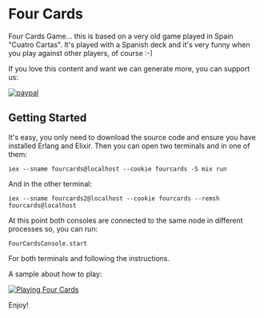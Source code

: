 # Four Cards

Four Cards Game... this is based on a very old game played in Spain "Cuatro Cartas". It's played with a Spanish deck and it's very funny when you play against other players, of course :-)

If you love this content and want we can generate more, you can support us:

[![paypal](https://www.paypalobjects.com/en_US/GB/i/btn/btn_donateCC_LG.gif)](https://www.paypal.com/cgi-bin/webscr?cmd=_s-xclick&hosted_button_id=RC5F8STDA6AXE)

## Getting Started

It's easy, you only need to download the source code and ensure you have installed Erlang and Elixir. Then you can open two terminals and in one of them:

```
iex --sname fourcards@localhost --cookie fourcards -S mix run
```

And in the other terminal:

```
iex --sname fourcards2@localhost --cookie fourcards --remsh fourcards@localhost
```

At this point both consoles are connected to the same node in different processes so, you can run:

```
FourCardsConsole.start
```

For both terminals and following the instructions.

A sample about how to play:

[![Playing Four Cards](http://g.recordit.co/Btwzzq0SE8.gif)](http://g.recordit.co/Btwzzq0SE8.gif)

Enjoy!
